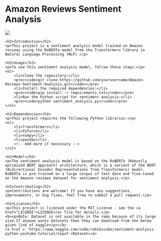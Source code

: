 <!DOCTYPE html>
<html lang="en">
<head>
</head>
<body>
    <h1>Amazon Reviews Sentiment Analysis</h1>
    <img src = 'https://i2.wp.com/thecleverprogrammer.com/wp-content/uploads/2020/06/Untitled-62.png?fit=580%2C326&ssl=1'>
    
    <h2>Introduction</h2>
    <p>This project is a sentiment analysis model trained on Amazon reviews using the RoBERTa model from the Transformers library in Natural Language Processing (NLP).</p>
    
    <h2>Usage</h2>
    <p>To use this sentiment analysis model, follow these steps:</p>
    <ol>
        <li>Clone the repository:</li>
        <pre><code>git clone https://github.com/yourusername/Amazon-Reviews-Sentiment-Analysis.git</code></pre>
        <li>Install the required dependencies:</li>
        <pre><code>pip install -r requirements.txt</code></pre>
        <li>Run the Python script for sentiment analysis:</li>
        <pre><code>python sentiment_analysis.py</code></pre>
    </ol>
    
    <h2>Dependencies</h2>
    <p>This project requires the following Python libraries:</p>
    <ul>
        <li>Transformers</li>
        <li>PyTorch</li>
        <li>numpy</li>
        <li>pandas</li>
        <!-- Add more if necessary -->
    </ul>
    
    <h2>Model</h2>
    <p>The sentiment analysis model is based on the RoBERTa (Robustly optimized BERT approach) architecture, which is a variant of the BERT (Bidirectional Encoder Representations from Transformers) model. RoBERTa is pre-trained on a large corpus of text data and fine-tuned on the Amazon reviews dataset for sentiment analysis.</p>
    
    <h2>Contributing</h2>
    <p>Contributions are welcome! If you have any suggestions, improvements, or bug fixes, feel free to submit a pull request.</p>
    
    <h2>License</h2>
    <p>This project is licensed under the MIT License - see the <a href="LICENSE">LICENSE</a> file for details.</p>
    <b><p>Note: Dataset is not available in the repo because of its large size.If anyone wants datasets then they can download from the below given link of kaggle</p></b>
    <a href = 'https://www.kaggle.com/code/robikscube/sentiment-analysis-python-youtube-tutorial/input'>Dataset</a>
</body>
</html>
